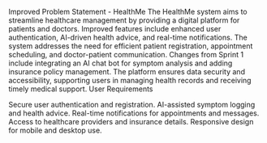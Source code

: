Improved Problem Statement - HealthMe
The HealthMe system aims to streamline healthcare management by providing a digital platform for patients and doctors. Improved features include enhanced user authentication, AI-driven health advice, and real-time notifications. The system addresses the need for efficient patient registration, appointment scheduling, and doctor-patient communication. Changes from Sprint 1 include integrating an AI chat bot for symptom analysis and adding insurance policy management. The platform ensures data security and accessibility, supporting users in managing health records and receiving timely medical support.
User Requirements

Secure user authentication and registration.
AI-assisted symptom logging and health advice.
Real-time notifications for appointments and messages.
Access to healthcare providers and insurance details.
Responsive design for mobile and desktop use.

